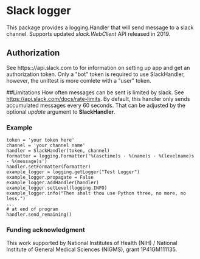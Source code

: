 # Slack logger
This package provides a logging.Handler that will send message to a slack channel.
Supports updated _slack.WebClient_ API released in 2019. 

## Authorization
See https:://api.slack.com to for information on setting up app and get an authorization token. 
Only a "bot" token is required to use SlackHandler, however, the unittest is more comlete with a "user" token.

##Limitations
How often messages can be sent is limited by slack. See https://api.slack.com/docs/rate-limits. By
default, this handler only sends accumulated messages every 60 seconds. That can be adjusted by
the optional _update_ argument to __SlackHandler__.

### Example
```
token = 'your token here'
channel = 'your channel name'
handler = SlackHandler(token, channel)
formatter = logging.Formatter('%(asctime)s - %(name)s - %(levelname)s - %(message)s')
handler.setFormatter(formatter)
example_logger = logging.getLogger("Test Logger")
example_logger.propagate = False
example_logger.addHandler(handler)
example_logger.setLevel(logging.INFO)
example_logger.info("Then shalt thou use Python three, no more, no less.")
...
# at end of program
handler.send_remaining()
```

### Funding acknowledgment 
This work supported by National Institutes of Health (NIH) / National Institute of General Medical Sciences (NIGMS), grant 1P41GM111135.
